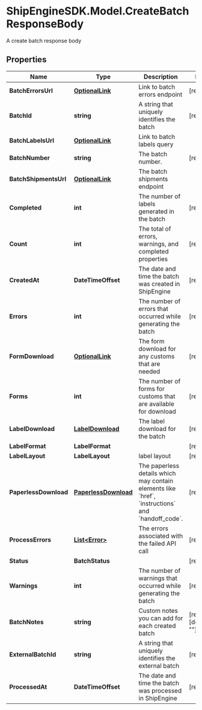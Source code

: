 # ShipEngineSDK.Model.CreateBatchResponseBody
A create batch response body

## Properties

Name | Type | Description | Notes
------------ | ------------- | ------------- | -------------
**BatchErrorsUrl** | [**OptionalLink**](OptionalLink.md) | Link to batch errors endpoint | [readonly] 
**BatchId** | **string** | A string that uniquely identifies the batch | [readonly] 
**BatchLabelsUrl** | [**OptionalLink**](OptionalLink.md) | Link to batch labels query | 
**BatchNumber** | **string** | The batch number. | [readonly] 
**BatchShipmentsUrl** | [**OptionalLink**](OptionalLink.md) | The batch shipments endpoint | 
**Completed** | **int** | The number of labels generated in the batch | [readonly] 
**Count** | **int** | The total of errors, warnings, and completed properties | [readonly] 
**CreatedAt** | **DateTimeOffset** | The date and time the batch was created in ShipEngine | [readonly] 
**Errors** | **int** | The number of errors that occurred while generating the batch | [readonly] 
**FormDownload** | [**OptionalLink**](OptionalLink.md) | The form download for any customs that are needed | [readonly] 
**Forms** | **int** | The number of forms for customs that are available for download | [readonly] 
**LabelDownload** | [**LabelDownload**](LabelDownload.md) | The label download for the batch | [readonly] 
**LabelFormat** | **LabelFormat** |  | [readonly] 
**LabelLayout** | **LabelLayout** | label layout | [readonly] 
**PaperlessDownload** | [**PaperlessDownload**](PaperlessDownload.md) | The paperless details which may contain elements like &#x60;href&#x60;, &#x60;instructions&#x60; and &#x60;handoff_code&#x60;. | [readonly] 
**ProcessErrors** | [**List&lt;Error&gt;**](Error.md) | The errors associated with the failed API call | [readonly] 
**Status** | **BatchStatus** |  | [readonly] 
**Warnings** | **int** | The number of warnings that occurred while generating the batch | [readonly] 
**BatchNotes** | **string** | Custom notes you can add for each created batch | [readonly] [default to ""]
**ExternalBatchId** | **string** | A string that uniquely identifies the external batch | [readonly] 
**ProcessedAt** | **DateTimeOffset** | The date and time the batch was processed in ShipEngine | [readonly] 

